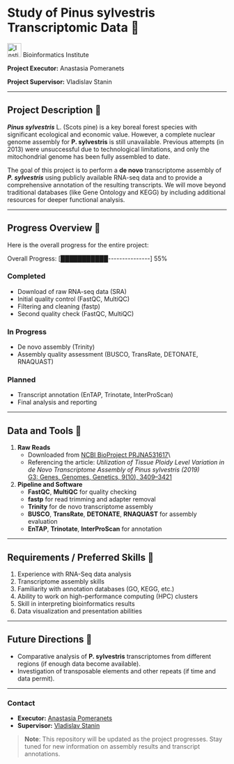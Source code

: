 # Study of Pinus sylvestris Transcriptomic Data 🌲

<img src="https://static.tildacdn.com/tild6464-3064-4237-a433-383539613333/bi_logo.png" alt="Institute of Bioinformatics Logo" width="32"/> Bioinformatics Institute


**Project Executor:** Anastasia Pomeranets

**Project Supervisor:** Vladislav Stanin

------------------------------------------------------------------------

## Project Description 🌱

***Pinus sylvestris*** L. (Scots pine) is a key boreal forest species with significant ecological and economic value. However, a complete nuclear genome assembly for **P. sylvestris** is still unavailable. Previous attempts (in 2013) were unsuccessful due to technological limitations, and only the mitochondrial genome has been fully assembled to date.

The goal of this project is to perform a **de novo** transcriptome assembly of ***P. sylvestris*** using publicly available RNA-seq data and to provide a comprehensive annotation of the resulting transcripts. We will move beyond traditional databases (like Gene Ontology and KEGG) by including additional resources for deeper functional analysis.

------------------------------------------------------------------------

## Progress Overview 🍃

Here is the overall progress for the entire project:

Overall Progress: [███████████---------------] 55%

### Completed

-   Download of raw RNA-seq data (SRA)
-   Initial quality control (FastQC, MultiQC)
-   Filtering and cleaning (fastp)
-   Second quality check (FastQC, MultiQC)

### In Progress

-   De novo assembly (Trinity)
-   Assembly quality assessment (BUSCO, TransRate, DETONATE, RNAQUAST)

### Planned

-   Transcript annotation (EnTAP, Trinotate, InterProScan)
-   Final analysis and reporting

------------------------------------------------------------------------

## Data and Tools 🌿

1.  **Raw Reads**
    -   Downloaded from [NCBI BioProject PRJNA531617](https://www.ncbi.nlm.nih.gov/bioproject/?term=PRJNA531617)\
    -   Referencing the article:
        *Utilization of Tissue Ploidy Level Variation in de Novo Transcriptome Assembly of Pinus sylvestris (2019)*\
        [G3: Genes, Genomes, Genetics, 9(10), 3409–3421](https://academic.oup.com/g3journal/article/9/10/3409/6026686)
2.  **Pipeline and Software**
    -   **FastQC**, **MultiQC** for quality checking
    -   **fastp** for read trimming and adapter removal
    -   **Trinity** for de novo transcriptome assembly
    -   **BUSCO**, **TransRate**, **DETONATE**, **RNAQUAST** for assembly evaluation
    -   **EnTAP**, **Trinotate**, **InterProScan** for annotation

------------------------------------------------------------------------

## Requirements / Preferred Skills 🌻

1.  Experience with RNA-Seq data analysis
2.  Transcriptome assembly skills
3.  Familiarity with annotation databases (GO, KEGG, etc.)
4.  Ability to work on high-performance computing (HPC) clusters
5.  Skill in interpreting bioinformatics results
6.  Data visualization and presentation abilities

------------------------------------------------------------------------

## Future Directions 🌳

-   Comparative analysis of **P. sylvestris** transcriptomes from different regions (if enough data become available).
-   Investigation of transposable elements and other repeats (if time and data permit).

------------------------------------------------------------------------

### Contact

-   **Executor:** [Anastasia Pomeranets](mailto:anapomerash@gmail.com)
-   **Supervisor:** [Vladislav Stanin](mailto:pochta_vlada@ochen_nado.com)

> **Note**: This repository will be updated as the project progresses. Stay tuned for new information on assembly results and transcript annotations.
